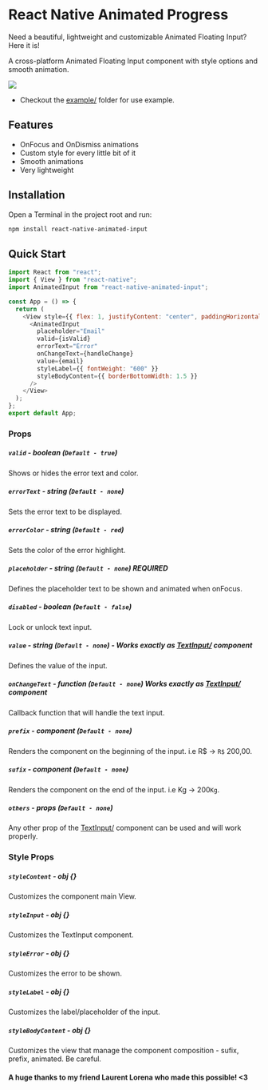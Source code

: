 # React Native Animated Progress

Need a beautiful, lightweight and customizable Animated Floating Input? Here it is!

A cross-platform Animated Floating Input component with style options and smooth animation.

![](example.gif)

- Checkout the [example/](https://github.com/kcotias/react-native-animated-input/tree/master/examples) folder for use example.

## Features

- OnFocus and OnDismiss animations
- Custom style for every little bit of it
- Smooth animations
- Very lightweight

## Installation

Open a Terminal in the project root and run:

```sh
npm install react-native-animated-input
```

## Quick Start

```js
import React from "react";
import { View } from "react-native";
import AnimatedInput from "react-native-animated-input";

const App = () => {
  return (
    <View style={{ flex: 1, justifyContent: "center", paddingHorizontal: 20 }}>
      <AnimatedInput
        placeholder="Email"
        valid={isValid}
        errorText="Error"
        onChangeText={handleChange}
        value={email}
        styleLabel={{ fontWeight: "600" }}
        styleBodyContent={{ borderBottomWidth: 1.5 }}
      />
    </View>
  );
};
export default App;
```

### Props

##### `valid` - boolean (`Default - true`)

Shows or hides the error text and color.

##### `errorText` - string (`Default - none`)

Sets the error text to be displayed.

##### `errorColor` - string (`Default - red`)

Sets the color of the error highlight.

##### `placeholder` - string (`Default - none`) REQUIRED

Defines the placeholder text to be shown and animated when onFocus.

##### `disabled` - boolean (`Default - false`)

Lock or unlock text input.

##### `value` - string (`Default - none`) - Works exactly as [TextInput/](https://facebook.github.io/react-native/docs/textinput) component

Defines the value of the input.

##### `onChangeText` - function (`Default - none`) Works exactly as [TextInput/](https://facebook.github.io/react-native/docs/textinput) component

Callback function that will handle the text input.

##### `prefix` - component (`Default - none`)

Renders the component on the beginning of the input. i.e <Text>R\$</Text> -> `R$` 200,00.

##### `sufix` - component (`Default - none`)

Renders the component on the end of the input. i.e <Text>Kg</Text> -> 200`Kg`.

##### `others` - props (`Default - none`)

Any other prop of the [TextInput/](https://facebook.github.io/react-native/docs/textinput) component can be used and will work properly.

### Style Props

##### `styleContent` - obj {}

Customizes the component main View.

##### `styleInput` - obj {}

Customizes the TextInput component.

##### `styleError` - obj {}

Customizes the error to be shown.

##### `styleLabel` - obj {}

Customizes the label/placeholder of the input.

##### `styleBodyContent` - obj {}

Customizes the view that manage the component composition - sufix, prefix, animated. Be careful.

#### A huge thanks to my friend Laurent Lorena who made this possible! <3
